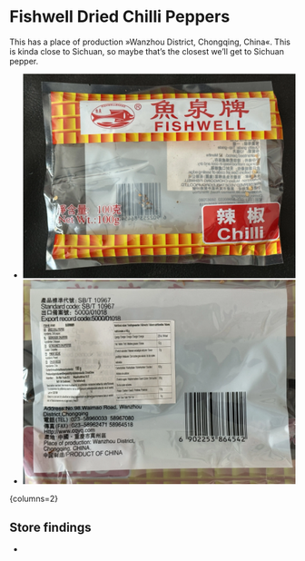 # Fishwell Dried Chilli Peppers

<primary-label ref="ingr"/>
<secondary-label ref="cn"/>

This has a place of production »Wanzhou District, Chongqing, China«. This is kinda close to Sichuan, so maybe that’s the closest we’ll get to Sichuan pepper.

* ![Front side of the packaging](./photos/fishwell-dried-chilli-peppers-front.webp)
* ![Back side of the packaging](./photos/fishwell-dried-chilli-peppers-back.webp)

{columns=2}

## Store findings

- [](Stores-Suppliers.md#beta-asia-supermarkt)
